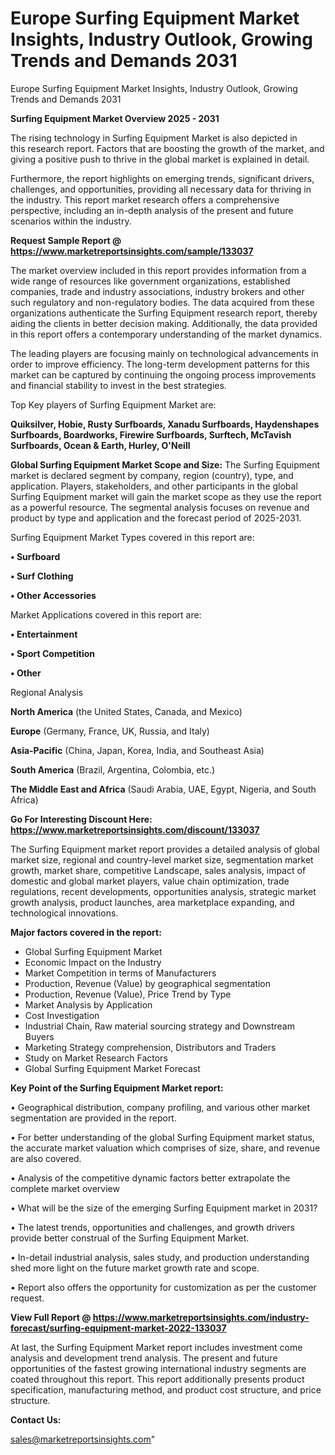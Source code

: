 # Europe Surfing Equipment Market Insights, Industry Outlook, Growing Trends and Demands 2031
Europe Surfing Equipment Market Insights, Industry Outlook, Growing Trends and Demands 2031

<Strong> Surfing Equipment Market Overview 2025 - 2031</strong>

The rising technology in Surfing Equipment Market is also depicted in this research report. Factors that are boosting the growth of the market, and giving a positive push to thrive in the global market is explained in detail.

Furthermore, the report highlights on emerging trends, significant drivers, challenges, and opportunities, providing all necessary data for thriving in the industry. This report market research offers a comprehensive perspective, including an in-depth analysis of the present and future scenarios within the industry.

<strong>Request Sample Report @ <a href=https://www.marketreportsinsights.com/sample/133037>https://www.marketreportsinsights.com/sample/133037</a></strong>

The market overview included in this report provides information from a wide range of resources like government organizations, established companies, trade and industry associations, industry brokers and other such regulatory and non-regulatory bodies. The data acquired from these organizations authenticate the Surfing Equipment research report, thereby aiding the clients in better decision making. Additionally, the data provided in this report offers a contemporary understanding of the market dynamics.

The leading players are focusing mainly on technological advancements in order to improve efficiency. The long-term development patterns for this market can be captured by continuing the ongoing process improvements and financial stability to invest in the best strategies.

Top Key players of Surfing Equipment Market are:

<strong>Quiksilver, Hobie, Rusty Surfboards, Xanadu Surfboards, Haydenshapes Surfboards, Boardworks, Firewire Surfboards, Surftech, McTavish Surfboards, Ocean & Earth, Hurley, O'Neill</strong>

<strong><b>Global Surfing Equipment Market Scope and Size:</b></strong>
The Surfing Equipment market is declared segment by company, region (country), type, and application. Players, stakeholders, and other participants in the global Surfing Equipment market will gain the market scope as they use the report as a powerful resource. The segmental analysis focuses on revenue and product by type and application and the forecast period of 2025-2031.

Surfing Equipment Market Types covered in this report are:

<strong>• Surfboard

• Surf Clothing

• Other Accessories</strong>

Market Applications covered in this report are:

<strong>• Entertainment

• Sport Competition

• Other</strong> 

Regional Analysis

<strong>North America</strong> (the United States, Canada, and Mexico)

<strong>Europe</strong> (Germany, France, UK, Russia, and Italy)

<strong>Asia-Pacific</strong> (China, Japan, Korea, India, and Southeast Asia)

<strong>South America</strong> (Brazil, Argentina, Colombia, etc.)

<strong>The Middle East and Africa</strong> (Saudi Arabia, UAE, Egypt, Nigeria, and South Africa)

<strong>Go For Interesting Discount Here: <a href=https://www.marketreportsinsights.com/discount/133037>https://www.marketreportsinsights.com/discount/133037</a></strong>

The Surfing Equipment market report provides a detailed analysis of global market size, regional and country-level market size, segmentation market growth, market share, competitive Landscape, sales analysis, impact of domestic and global market players, value chain optimization, trade regulations, recent developments, opportunities analysis, strategic market growth analysis, product launches, area marketplace expanding, and technological innovations.

<strong><b>Major factors covered in the report:</b></strong>
<ul>
  <li>Global Surfing Equipment Market </li>
  <li>Economic Impact on the Industry</li>
  <li>Market Competition in terms of Manufacturers</li>
  <li>Production, Revenue (Value) by geographical segmentation</li>
  <li>Production, Revenue (Value), Price Trend by Type</li>
  <li>Market Analysis by Application</li>
  <li>Cost Investigation</li>
  <li>Industrial Chain, Raw material sourcing strategy and Downstream Buyers</li>
  <li>Marketing Strategy comprehension, Distributors and Traders</li>
  <li>Study on Market Research Factors</li>
  <li>Global Surfing Equipment Market Forecast</li>
</ul>

<strong><b>Key Point of the Surfing Equipment Market report:</b></strong>

• Geographical distribution, company profiling, and various other market segmentation are provided in the report.

• For better understanding of the global Surfing Equipment market status, the accurate market valuation which comprises of size, share, and revenue are also covered.

• Analysis of the competitive dynamic factors better extrapolate the complete market overview

• What will be the size of the emerging Surfing Equipment market in 2031?

• The latest trends, opportunities and challenges, and growth drivers provide better construal of the Surfing Equipment Market.

• In-detail industrial analysis, sales study, and production understanding shed more light on the future market growth rate and scope.

• Report also offers the opportunity for customization as per the customer request.

<strong><b>View Full Report @ <a href=https://www.marketreportsinsights.com/industry-forecast/surfing-equipment-market-2022-133037>https://www.marketreportsinsights.com/industry-forecast/surfing-equipment-market-2022-133037</a></b></strong>


At last, the Surfing Equipment Market report includes investment come analysis and development trend analysis. The present and future opportunities of the fastest growing international industry segments are coated throughout this report. This report additionally presents product specification, manufacturing method, and product cost structure, and price structure.

<strong>Contact Us:</strong>

sales@marketreportsinsights.com"
